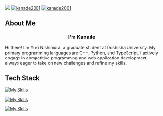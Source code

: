 ![](https://komarev.com/ghpvc/?username=kanade2001)
[![kanade2001](https://img.shields.io/endpoint?url=https%3A%2F%2Fatcoder-badges.now.sh%2Fapi%2Fatcoder%2Fjson%2Fkanade2001)](https://atcoder.jp/users/kanade2001)
[![kanade2001](https://img.shields.io/endpoint?url=https%3A%2F%2Fatcoder-badges.now.sh%2Fapi%2Fcodeforces%2Fjson%2Fkanade2001)](https://codeforces.com/profile/kanade2001)



## About Me
<div align="center">
  <h3> I'm Kanade </h3>
</div>

Hi there!
I’m Yuki Nishimura, a graduate student at Doshisha University. 
My primary programming languages are C++, Python, and TypeScript. 
I actively engage in competitive programming and web application development, always eager to take on new challenges and refine my skills.

## Tech Stack

[![My Skills](https://skillicons.dev/icons?i=cpp,c,cs,js,ts,css,html)](https://skillicons.dev)

[![My Skills](https://skillicons.dev/icons?i=react,nextjs,tailwind,django,nodejs)](https://skillicons.dev)

[![My Skills](https://skillicons.dev/icons?i=docker,linux,notion,raspberrypi)](https://skillicons.dev)

